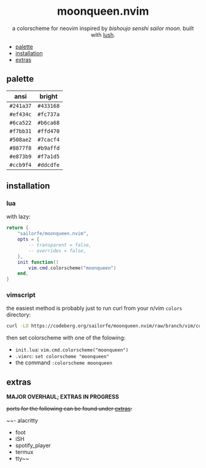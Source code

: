<div align="center">

# moonqueen.nvim

a colorscheme for neovim inspired by *bishoujo senshi sailor moon*. built with [lush](https://github.com/rktjmp/lush.nvim/).

</div>

- <a href="#palette">palette</a>
- <a href="#installation">installation</a>
- <a href="#extras">extras</a>

<a name="palette"></a>
## palette

| ansi      | bright    |
| --------- | ----------|
| `#241a37` | `#433168` |
| `#ef434c` | `#fc737a` |
| `#6ca522` | `#b6ca68` |
| `#f7bb31` | `#ffd470` |
| `#508ae2` | `#7cacf4` |
| `#8877f8` | `#b9affd` |
| `#e873b9` | `#f7a1d5` |
| `#ccb9f4` | `#ddcdfe` |

<a name="installation"></a>
## installation

### lua

with lazy:

```lua
return {
    "sailorfe/moonqueen.nvim",
    opts = {
        -- transparent = false,
        -- overrides = false,
    },
    init function()
        vim.cmd.colorscheme("moonqueen")
    end,
}
```

### vimscript

the easiest method is probably just to run curl from your n/vim `colors` directory:

```sh
curl -LO https://codeberg.org/sailorfe/moonqueen.nvim/raw/branch/vim/colors/moonqueen.vim
```

then set colorscheme with one of the folowing:

- `init.lua`: `vim.cmd.colorscheme("moonqueen")`
- `.vimrc`: `set colorscheme "moonqueen"`
- the command  `:colorscheme moonqueen`

<a name="extras"></a>
## extras

**MAJOR OVERHAUL; EXTRAS IN PROGRESS**

~~ports for the following can be found under [extras](https://codeberg.org/sailorfe/moonqueen.nvim/src/branch/main/extras):~~

~~- alacritty
- foot
- iSH
- spotify_player
- termux
- tty~~
